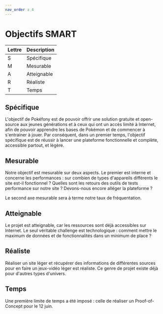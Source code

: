 ```yaml
---
nav_order : 4
---
```

# Objectifs SMART
<!-- Comment savoir que l’app change vraiment le monde? -->

| Lettre | Description |
| - | - |
| S | Spécifique |
| M | Mesurable |
| A | Atteignable |
| R | Réaliste |
| T | Temps |

## Spécifique

L'objectif de Pokéfony est de pouvoir offrir une solution gratuite et open-source aux jeunes générations et à ceux qui ont un accès limité à Internet, afin de pouvoir apprendre les bases de Pokémon et de commencer à s'entrainer à jouer. Par conséquent, dans un premier temps, l'objectif spécifique est de réussir à lancer une plateforme fonctionnelle et complète, accessible partout, et lègère.

## Mesurable

Notre objectif est mesurable sur deux aspects. Le premier est interne et concerne les performances : sur combien de types d'appareils différents le site est-il fonctionnel ? Quelles sont les retours des outils de tests performance sur notre site ? Devons-nous encore alléger la plateforme ?

Le second axe mesurable sera à terme notre taux de fréquentation. 

## Atteignable

Le projet est atteignable, car les ressources sont déjà accessibles sur Internet. Le seul véritable challenge est technologique : comment mettre le maximum de données et de fonctionnalités dans un minimum de place ?

## Réaliste

Réaliser un site léger et récupérer des informations de différentes sources pour en faire un jeux-vidéo léger est réaliste. Ce genre de projet existe déjà pour d'autres types d'univers.

## Temps

Une première limite de temps a été imposé : celle de réaliser un Proof-of-Concept pour le 12 juin.